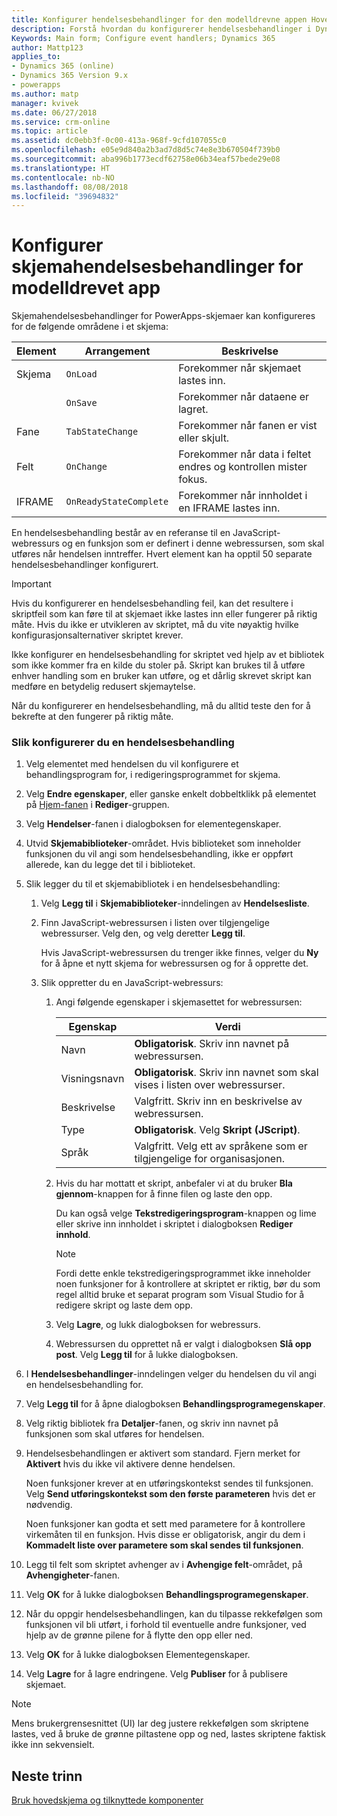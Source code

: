 ```yaml
---
title: Konfigurer hendelsesbehandlinger for den modelldrevne appen Hovedskjemaer i PowerApps |MicrosoftDocs
description: Forstå hvordan du konfigurerer hendelsesbehandlinger i Dynamics 365 for kundeengasjement
Keywords: Main form; Configure event handlers; Dynamics 365
author: Mattp123
applies_to:
- Dynamics 365 (online)
- Dynamics 365 Version 9.x
- powerapps
ms.author: matp
manager: kvivek
ms.date: 06/27/2018
ms.service: crm-online
ms.topic: article
ms.assetid: dc0ebb3f-0c00-413a-968f-9cfd107055c0
ms.openlocfilehash: e05e9d840a2b3ad7d8d5c74e8e3b670504f739b0
ms.sourcegitcommit: aba996b1773ecdf62758e06b34eaf57bede29e08
ms.translationtype: HT
ms.contentlocale: nb-NO
ms.lasthandoff: 08/08/2018
ms.locfileid: "39694832"
---
```

# <a name="configure-model-driven-app-form-event-handlers"></a>Konfigurer skjemahendelsesbehandlinger for modelldrevet app

 Skjemahendelsesbehandlinger for PowerApps-skjemaer kan konfigureres for de følgende områdene i et skjema:  
  
|Element|Arrangement|Beskrivelse|  
|-------------|-----------|-----------------|  
|Skjema|`OnLoad`|Forekommer når skjemaet lastes inn.|  
||`OnSave`|Forekommer når dataene er lagret.|  
|Fane|`TabStateChange`|Forekommer når fanen er vist eller skjult.|  
|Felt|`OnChange`|Forekommer når data i feltet endres og kontrollen mister fokus.|  
|IFRAME|`OnReadyStateComplete`|Forekommer når innholdet i en IFRAME lastes inn.|  
  
 En hendelsesbehandling består av en referanse til en JavaScript-webressurs og en funksjon som er definert i denne webressursen, som skal utføres når hendelsen inntreffer. Hvert element kan ha opptil 50 separate hendelsesbehandlinger konfigurert.  
  
> [!IMPORTANT]
>  Hvis du konfigurerer en hendelsesbehandling feil, kan det resultere i skriptfeil som kan føre til at skjemaet ikke lastes inn eller fungerer på riktig måte. Hvis du ikke er utvikleren av skriptet, må du vite nøyaktig hvilke konfigurasjonsalternativer skriptet krever.  
>   
>  Ikke konfigurer en hendelsesbehandling for skriptet ved hjelp av et bibliotek som ikke kommer fra en kilde du stoler på. Skript kan brukes til å utføre enhver handling som en bruker kan utføre, og et dårlig skrevet skript kan medføre en betydelig redusert skjemaytelse.  
>   
>  Når du konfigurerer en hendelsesbehandling, må du alltid teste den for å bekrefte at den fungerer på riktig måte.  
  
### <a name="to-configure-an-event-handler"></a>Slik konfigurerer du en hendelsesbehandling 
  
1.  Velg elementet med hendelsen du vil konfigurere et behandlingsprogram for, i redigeringsprogrammet for skjema.  
  
2.  Velg **Endre egenskaper**, eller ganske enkelt dobbeltklikk på elementet på [Hjem-fanen](form-editor-user-interface-legacy.md#home-tab) i **Rediger**-gruppen.  
  
3.  Velg **Hendelser**-fanen i dialogboksen for elementegenskaper.  
  
4.  Utvid **Skjemabiblioteker**-området. Hvis biblioteket som inneholder funksjonen du vil angi som hendelsesbehandling, ikke er oppført allerede, kan du legge det til i biblioteket.  
  
5.  Slik legger du til et skjemabibliotek i en hendelsesbehandling:  
    1.  Velg **Legg til** i **Skjemabiblioteker**-inndelingen av **Hendelsesliste**.  
  
    2.  Finn JavaScript-webressursen i listen over tilgjengelige webressurser. Velg den, og velg deretter **Legg til**.  
  
         Hvis JavaScript-webressursen du trenger ikke finnes, velger du **Ny** for å åpne et nytt skjema for webressursen og for å opprette det.  
  
    3.  Slik oppretter du en JavaScript-webressurs:  
        1.  Angi følgende egenskaper i skjemasettet for webressursen:  
  
            |Egenskap|Verdi|  
            |--------------|-----------|  
            |Navn|**Obligatorisk**. Skriv inn navnet på webressursen.|  
            |Visningsnavn|**Obligatorisk**. Skriv inn navnet som skal vises i listen over webressurser.|  
            |Beskrivelse|Valgfritt. Skriv inn en beskrivelse av webressursen.|  
            |Type|**Obligatorisk**. Velg **Skript (JScript)**.|  
            |Språk|Valgfritt. Velg ett av språkene som er tilgjengelige for organisasjonen.|  
  
        2.  Hvis du har mottatt et skript, anbefaler vi at du bruker **Bla gjennom**-knappen for å finne filen og laste den opp.  
  
             Du kan også velge **Tekstredigeringsprogram**-knappen og lime eller skrive inn innholdet i skriptet i dialogboksen **Rediger innhold**.  
  
            > [!NOTE]
            >  Fordi dette enkle tekstredigeringsprogrammet ikke inneholder noen funksjoner for å kontrollere at skriptet er riktig, bør du som regel alltid bruke et separat program som Visual Studio for å redigere skript og laste dem opp.  
  
        3.  Velg **Lagre**, og lukk dialogboksen for webressurs.  
  
        4.  Webressursen du opprettet nå er valgt i dialogboksen **Slå opp post**. Velg **Legg til** for å lukke dialogboksen.  
6.  I **Hendelsesbehandlinger**-inndelingen velger du hendelsen du vil angi en hendelsesbehandling for.  
  
7.  Velg **Legg til** for å åpne dialogboksen **Behandlingsprogramegenskaper**.  
  
8. Velg riktig bibliotek fra **Detaljer**-fanen, og skriv inn navnet på funksjonen som skal utføres for hendelsen.  
  
9. Hendelsesbehandlingen er aktivert som standard. Fjern merket for **Aktivert** hvis du ikke vil aktivere denne hendelsen.  
  
     Noen funksjoner krever at en utføringskontekst sendes til funksjonen. Velg **Send utføringskontekst som den første parameteren** hvis det er nødvendig.  
  
     Noen funksjoner kan godta et sett med parametere for å kontrollere virkemåten til en funksjon. Hvis disse er obligatorisk, angir du dem i **Kommadelt liste over parametere som skal sendes til funksjonen**.  
  
10. Legg til felt som skriptet avhenger av i **Avhengige felt**-området, på **Avhengigheter**-fanen.  
  
11. Velg **OK** for å lukke dialogboksen **Behandlingsprogramegenskaper**.  
  
12. Når du oppgir hendelsesbehandlingen, kan du tilpasse rekkefølgen som funksjonen vil bli utført, i forhold til eventuelle andre funksjoner, ved hjelp av de grønne pilene for å flytte den opp eller ned.  
  
13. Velg **OK** for å lukke dialogboksen Elementegenskaper.  
  
14. Velg **Lagre** for å lagre endringene. Velg **Publiser** for å publisere skjemaet.  
  
> [!NOTE]
>  Mens brukergrensesnittet (UI) lar deg justere rekkefølgen som skriptene lastes, ved å bruke de grønne piltastene opp og ned, lastes skriptene faktisk ikke inn sekvensielt.   

## <a name="next-steps"></a>Neste trinn

[Bruk hovedskjema og tilknyttede komponenter](use-main-form-and-components.md)
